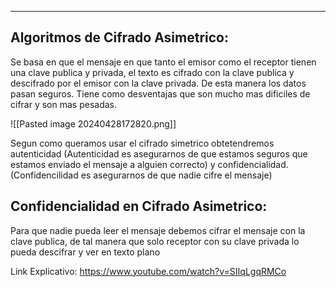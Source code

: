 
---

## Algoritmos de Cifrado Asimetrico:

Se basa en que el mensaje en que tanto el emisor como el receptor tienen una clave publica y privada, el texto es cifrado con la clave publica y descifrado por el emisor con la clave privada. De esta manera los datos pasan seguros. Tiene como desventajas que son mucho mas dificiles de cifrar y son mas pesadas.

![[Pasted image 20240428172820.png]]

Segun como queramos usar el cifrado simetrico obtetendremos autenticidad (Autenticidad es asegurarnos de que estamos seguros que estamos enviado el mensaje a alguien correcto) y confidencialidad. (Confidencilidad es asegurarnos de que nadie cifre el mensaje)

## Confidencialidad en Cifrado Asimetrico:

Para que nadie pueda leer el mensaje debemos cifrar el mensaje con la clave publica, de tal manera que solo receptor con su clave privada lo pueda descifrar y ver en texto plano

Link Explicativo: https://www.youtube.com/watch?v=SIIqLgqRMCo
